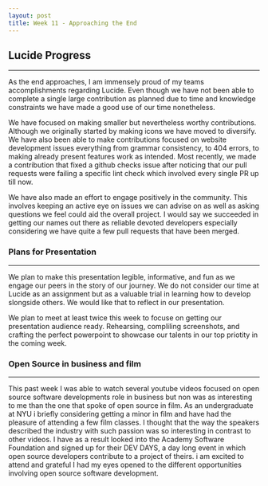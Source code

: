 ```yaml
---
layout: post
title: Week 11 - Approaching the End
---
```


## Lucide Progress
------

As the end approaches, I am immensely proud of my teams accomplishments regarding Lucide. Even though we have not been able to complete a single large contribution as planned due to time and knowledge constraints we have made a good use of our time nonetheless.

<!--more-->

We have focused on making smaller but nevertheless worthy contributions. Although we originally started by making icons we have moved to diversify. We have also been able to make contributions focused on website development issues everything from grammar consistency, to 404 errors, to making already present features work as intended. Most recently, we made a contribution that fixed a github checks issue after noticing that our pull requests were failing a specific lint check which involved every single PR up till now. 

We have also made an effort to engage positively in the community. This involves keeping an active eye on issues we can advise on as well as asking questions we feel could aid the overall project. I would say we succeeded in getting our names out there as reliable devoted developers especially considering we have quite a few pull requests that have been merged.

### Plans for Presentation
------

We plan to make this presentation legible, informative, and fun as we engage our peers in the story of our journey. We do not consider our time at Lucide as an assignment but as a valuable trial in learning how to develop slongside others. We would like that to reflect in our presentation.

We plan to meet at least twice this week to focuse on getting our presentation audience ready. Rehearsing, compliling screenshots, and crafting the perfect powerpoint to showcase our talents in our top priotity in the coming week.

### Open Source in business and film
------

This past week I was able to watch several youtube videos focused on open source software developments role in business but non was as interesting to me than the one that spoke of open source in film. As an undergraduate at NYU i briefly considering getting a minor in film and have had the pleasure of attending a few film classes. I thought that the way the speakers described the industry with such passion was so interesting in contrast to other videos. I have as a result looked into the Academy Software Foundation and signed up for their DEV DAYS, a day long event in which open source developers contribute to a project of theirs. i am excited to attend and grateful I had my eyes opened to the different opportunities involving open source software development.